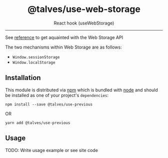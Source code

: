 <div align="center">
<h1>@talves/use-web-storage</h1>
<p>React hook (useWebStorage)</p>
</div>

<hr />

See [reference][reference] to get aquainted with the Web Storage API

The two mechanisms within Web Storage are as follows:

- `Window.sessionStorage`
- `Window.localStorage`

## Installation

This module is distributed via [npm][npm] which is bundled with [node][node] and
should be installed as one of your project's `dependencies`:

```
npm install --save @talves/use-previous
```

OR

```
yarn add @talves/use-previous
```

## Usage

TODO: Write usage example or see site code

[reference]: https://developer.mozilla.org/en-US/docs/Web/API/Web_Storage_API/Using_the_Web_Storage_API
[mdn-example]: https://github.com/mdn/dom-examples/tree/master/web-storage
[npm]: https://www.npmjs.com/
[node]: https://nodejs.org/
